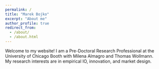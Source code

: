 ```yaml
---
permalink: /
title: "Marek Bojko"
excerpt: "About me"
author_profile: true
redirect_from: 
  - /about/
  - /about.html
---
```


Welcome to my website! I am a Pre-Doctoral Research Professional at the University of Chicago Booth with Milena Almagro and Thomas Wollmann. My research interests are in empirical IO, innovation, and market design.
